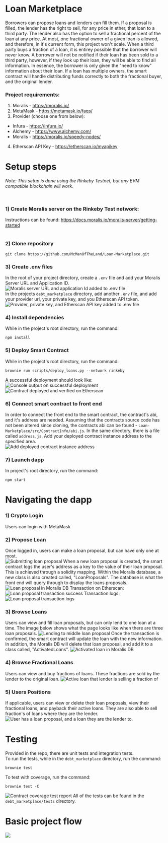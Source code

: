 # Loan Marketplace <br>

Borrowers can propose loans and lenders can fill them. If a proposal is filled, the lender has the right to sell, for any price in ether, that loan to a third party. The lender also has the option to sell a fractional percent of the loan at any price. At most, one fractional owner of a given loan is allowed, and therefore, in it's current form, this project won't scale. When a third party buys a fraction of a loan, it is entirey possible that the borrower will never know. A borrower will not be notified if their loan has been sold to a third party, however, if they look up their loan, they will be able to find all information. In essence, the borrower is only given the "need to know" information about their loan. If a loan has multiple owners, the smart contract will handle distributing funds correctly to both the fractional buyer, and the original lender.

### Project requirements: <br>

1. Moralis - https://moralis.io/ <br>
2. MetaMask - https://metamask.io/faqs/ <br>
3. Provider (choose one from below):

- Infura - https://infura.io/ <br>
- Alchemy - https://www.alchemy.com/ <br>
- Moralis - https://moralis.io/speedy-nodes/ <br>

4. Etherscan API Key - https://etherscan.io/myapikey

# Setup steps <br>

_Note:
This setup is done using the Rinkeby Testnet, but any EVM compatible blockchain will work._ <br>

<br>

### 1) Create Moralis server on the Rinkeby Test network: <br>

Instructions can be found: https://docs.moralis.io/moralis-server/getting-started <br>
<br>

### 2) Clone repository <br>

```
git clone https://github.com/McManOfTheLand/Loan-Marketplace.git
```

### 3) Create .env files <br>

In the root of your project directory, create a `.env` file and add your Moralis Server URL and Application ID.
![](readmePhotos/moralis_env_info.PNG 'Moralis server URL and application Id added to .env file')
<br>
In the projects `debt_marketplace` directory, add another `.env` file, and add your provider url, your private key, and you Etherscan API token.
![](readmePhotos/debt_marketplace_env_info.PNG 'Provider, private key, and Etherscan API key added to .env file')
<br>

### 4) Install dependencies <br>

While in the project's root directory, run the command:

```
npm install
```

### 5) Deploy Smart Contract <br>

While in the project's root directory, run the command:

```
brownie run scripts/deploy_loans.py --network rinkeby
```

A successful deployment should look like: <br>
![](readmePhotos/deployment_success.PNG 'Console output on successful deployment') <br>
![](readmePhotos/deployment_success_etherscan.PNG 'Contract deployed and verified on Etherscan') <br>

### 6) Connect smart contract to front end <br>

In order to connect the front end to the smart contract, the contract's abi, and it's address are needed. Assuming that the contracts source code has not been altered since cloning, the contracts abi can be found - `Loan-Marketplace/src/ContractInfo/abi.js`. In the same directory, there is a file called `address.js`. Add your deployed contract instance address to the specified area. <br>
![](readmePhotos/add_address.PNG 'Add deployed contract instance address') <br>

### 7) Launch dapp <br>

In project's root directory, run the command:<br>

```
npm start
```

# Navigating the dapp <br>

### 1) Crypto Login <br>

Users can login with MetaMask

### 2) Propose Loan <br>

Once logged in, users can make a loan proposal, but can have only one at most. <br>
![](readmePhotos/submit_loan_proposal.PNG 'Submitting loan proposal')
When a new loan proposal is created, the smart contract logs the user's address as a key to the value of their loan proposal. This is achieved through a solidity mapping. Within the Moralis database, a new class is also created called, "LoanProposals". The database is what the front end will query through to display the loans proposals. <br>
![](readmePhotos/loan_proposal_moralis.PNG 'Loan proposal in Moralis DB')
Transaction on Etherscan: <br>
![](readmePhotos/loan_proposal_tx.PNG 'Loan proposal transaction success')
Transaction logs: <br>
![](readmePhotos/loan_proposal_tx_logs.PNG 'Loan proposal transaction logs')

### 3) Browse Loans <br>

Users can view and fill loan proposals, but can only lend to one loan at a time. The image below shows what the page looks like when there are three loan proposals.
![](readmePhotos/browse_and_lend.PNG 'Lending to middle loan proposal')
Once the transaction is confirmed, the smart contract will update the loan with the new information. In addition, the Moralis DB will delete that loan proposal, and add it to a class called, "ActivatedLoans".
![](readmePhotos/active_loan.PNG 'Activated loan in Moralis DB')

### 4) Browse Fractional Loans <br>

Users can view and buy fractions of loans. These fractions are sold by the lender to the original loan.
![](readmePhotos/fractional_loan.PNG 'Active loan that lender is selling a fraction of')

### 5) Users Positions

If applicable, users can view or delete their loan proposals, view their fractional loans, and payback their active loans. They are also able to sell fraction's of loans where they are the lender.
![](readmePhotos/user_positions.PNG 'User has a loan proposal, and a loan they are the lender to.')

# Testing <br>

Provided in the repo, there are unit tests and integration tests. <br>
To run the tests, while in the `debt_marketplace` directory, run the command:

```
brownie test
```

To test with coverage, run the command:

```
brownie test -C
```

![](readmePhotos/test_loans_contract.PNG 'Contract coverage test report')
All of the tests can be found in the `debt_marketplace/tests` directory. <br>

# Basic project flow

![](readmePhotos/project_flow.png)
